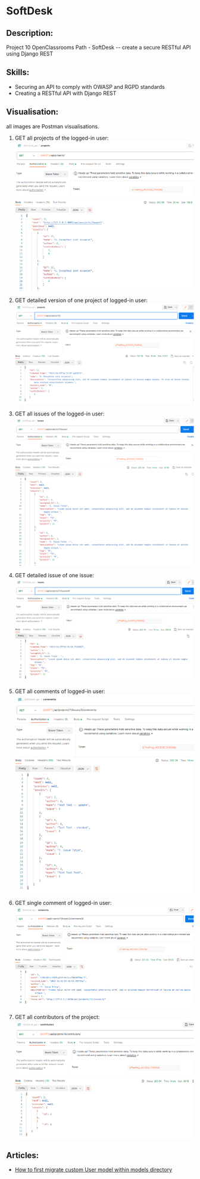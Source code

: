 # SoftDesk
## Description:
Project 10 OpenClassrooms Path  -  SoftDesk  -- create a secure RESTful API using Django REST


## Skills:
- Securing an API to comply with OWASP and RGPD standards
- Creating a RESTful API with Django REST


## Visualisation:
all images are Postman visualisations.

1. GET all projects of the logged-in user:
![projects](/README_images/GET_projects.png)

2. GET detailed version of one project of logged-in user:
![single_project](/README_images/GET_single_project.png)

3. GET all issues of the logged-in user:
![issues](/README_images/GET_issues.png)

4. GET detailed issue of one issue:
![single_issue](/README_images/GET_single_issue.png)

5. GET all comments of logged-in user:
![comments](/README_images/GET_comments.png)

6. GET single comment of logged-in user:
![single_comment](/README_images/GET_single_comment.png)

7. GET all contributors of the project:
![contributors](/README_images/GET_contributors.png)


## Articles:
- [How to first migrate custom User model within models directory](https://dev.to/doridoro/how-to-first-migrate-custom-user-model-within-models-directory-1bdl)